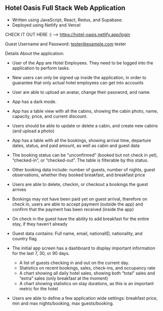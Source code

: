 ## Hotel Oasis Full Stack Web Application

- Written using JavaScript, React, Redux, and Supabase.
- Deployed using Netlify and Vercel

CHECK IT OUT HERE :) --> https://hotel-oasis.netlify.app/login

Guest Username and Password:
tester@example.com
tester

Details About the application:

- User of the App are Hotel Employees. They need to be logged into the application to perform tasks.
- New users can only be signed up inside the application, in order to guarantee that only actual hotel employees can get into accounts
- User are able to upload an avatar, change their password, and name.
- App has a dark mode.

- App has a table view with all the cabins, showing the cabin photo, name, capacity, price, and current discount.
- Users should be able to update or delete a cabin, and create new cabins (and upload a photo)
- App has a table with all the bookings, showing arrival time, departure dates, status, and paid amount, as well as cabin and guest data
- The booking status can be “unconfirmed” (booked but not check in yet), “checked-in”, or “checked-out”. The table is filterable by this status.
- Other booking data include: number of guests, number of nights, guest observations, whether they booked breakfast, and breakfast price
- Users are able to delete, checkin, or checkout a bookings the guest arrives
- Bookings may not have been paid yet on guest arrival, therefore on check in, users are able to accept payment (outside the app) and confirm that the payment has been received (inside the app)
- On check in the guest have the ability to add breakfast for the entire stay, if they haven’t already
- Guest data contains: Full name, email, nationalID, nationality, and country flag
- The initial app screen has a dashboard to display important information for the last 7, 30, or 90 days.
  - A list of guests checking in and out on the current day.
  - Statistics on recent bookings, sales, check-ins, and occupancy rate
  - A chart showing all daily hotel sales, showing both “total” sales and “extra” sales (only breakfast at the moment)
  - A chart showing statistics on stay durations, as this is an important metric for the hotel
- Users are able to define a few application wide settings: breakfast price, min and max nights/booking, max guests/booking.
